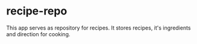 # recipe-repo
This app serves as repository for recipes. It stores recipes, it's ingredients and direction for cooking.
